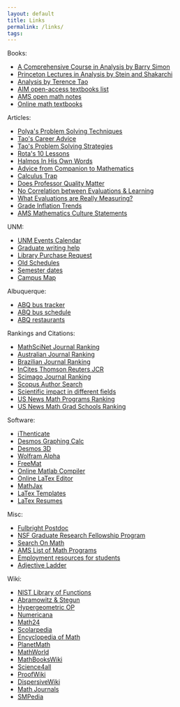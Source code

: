 ```yaml
---
layout: default
title: Links
permalink: /links/
tags: 
---
```


Books:
<ul>
<li><a href="https://amzn.to/1NtA8Zh" target="_blank">A Comprehensive Course in Analysis by Barry Simon</a></li>
<li><a href="https://amzn.to/1WQmZvv" target="_blank">Princeton Lectures in Analysis by Stein and Shakarchi</a></li>
<li><a href="https://amzn.to/1SnAzEL" target="_blank">Analysis by Terence Tao</a></li>
<li><a href="https://aimath.org/textbooks/approved-textbooks/" target="_blank">AIM open-access textbooks list</a></li>
<li><a href="https://www.ams.org/open-math-notes" target="_blank">AMS open math notes</a></li>
<li><a href="https://people.math.gatech.edu/~cain/textbooks/onlinebooks.html" target="_blank">Online math textbooks</a></li>
</ul>

Articles:
<ul>
<li><a href="https://math.berkeley.edu/~gmelvin/polya.pdf" target="_blank">
Polya's Problem Solving Techniques</a></li>
<li><a href="https://terrytao.wordpress.com/career-advice/" target="_blank">
Tao's Career Advice</a></li>
<li><a href="https://terrytao.wordpress.com/2010/10/21/245a-problem-solving-strategies/" target="_blank">
Tao's Problem Solving Strategies</a></li>
<li><a href="https://www.ams.org/notices/199701/comm-rota.pdf" target="_blank">
Rota's 10 Lessons</a></li>
<li><a href="https://www.ams.org/journals/notices/200709/tx070901136p.pdf" target="_blank">
Halmos In His Own Words</a></li>
<li><a href="https://press.princeton.edu/chapters/gowers/gowers_VIII_6.pdf" target="_blank">
Advice from Companion to Mathematics</a></li>
<li><a href="https://www.artofproblemsolving.com/articles/calculus-trap" target="_blank">
Calculus Trap</a></li>
<li><a href="https://www.econ.ucdavis.edu/faculty/scarrell/profqual2.pdf" target="_blank">
Does Professor Quality Matter</a></li>
<li><a href="https://www.insidehighered.com/news/2016/09/21/new-study-could-be-another-nail-coffin-validity-student-evaluations-teaching" target="_blank">
No Correlation between Evaluations &amp; Learning</a></li>
<li><a href="https://www.insidehighered.com/news/2017/05/10/study-student-ratings-instructors-dependent-discipline-quantitative-fields-are-most?utm_source=Inside+Higher+Ed&amp;utm_campaign=0a6e0af061-DNU20170510&amp;utm_medium=email&amp;utm_term=0_1fcbc04421-0a6e0af061-199404509&amp;mc_cid=0a6e0af061&amp;mc_eid=35dcb92590" target="_blank">
What Evaluations are Really Measuring?</a></li>
<li><a href="http://www.gradeinflation.com/" target="_blank">
Grade Inflation Trends</a></li>
<li><a href="https://www.ams.org/profession/leaders/culture/culture" target="_blank">
AMS Mathematics Culture Statements</a></li>
</ul>

UNM:
<ul>
<li><a href="https://unmevents.unm.edu/" target="_blank">UNM Events Calendar</a></li>
<li><a href="https://unmgrc.unm.edu/support-services/graduate-writing-support/individual-consultations.html" target="_blank">Graduate writing help</a></li>
<li><a href="https://library.unm.edu/find/prform.php" target="_blank">Library Purchase Request</a></li>
<li><a href="https://registrar.unm.edu/reports--statistics/" target="_blank">Old Schedules</a></li>
<li><a href="https://registrar.unm.edu/academic-calendar/ten-year-semester-dates-calendar.html" target="_blank">Semester dates</a></li>
<li><a href="https://ppd.unm.edu/assets/documents/campus-maps/visitormapcentral_numeric.pdf" target="_blank">Campus Map</a></li>
</ul>

Albuquerque:
<ul>
<li><a href="https://wmb.unm.edu/?busid=11+140+141+12+66+766+777" target="_blank">ABQ bus tracker</a></li>
<li><a href="https://data.cabq.gov/transit/Maps/All-wkday%20and%20wkend.pdf/" target="_blank">ABQ bus schedule</a></li>
<li><a href="https://www.urbanspoon.com/c/60/Albuquerque-restaurants.html" target="_blank">ABQ restaurants</a></li>
</ul>

Rankings and Citations:
<ul>
<li><a href="https://www.ams.org.libproxy.unm.edu/mathscinet/citations.html" target="_blank">MathSciNet Journal Ranking</a></li>
<li><a href="https://www.austms.org.au/Rankings/AustMS_final_ranked.html" target="_blank">Australian Journal Ranking</a></li>
<li><a href="https://qualis.capes.gov.br/webqualis/principal.seam" target="_blank">Brazilian Journal Ranking</a></li>
<li><a href="https://jcr.incites.thomsonreuters.com/JCRJournalHomeAction.action" target="_blank">InCites Thomson Reuters JCR</a></li>
<li><a href="https://www.scimagojr.com/journalrank.php?area=2600" target="_blank">Scimago Journal Ranking</a></li>
<li><a href="https://www.scopus.com/freelookup/form/author.uri" target="_blank">Scopus Author Search</a></li>
<li><a href="https://www.ams.org/notices/201105/rtx110500653p.pdf" target="_blank">Scientific impact in different fields</a></li>
<li><a href="https://www.usnews.com/education/best-global-universities/mathematics" target="_blank">US News Math Programs Ranking</a></li>
<li><a href="https://www.usnews.com/best-graduate-schools/search?program=top-mathematics-programs&name=&sort=program_rank&sortdir=asc">US News Math Grad Schools Ranking</a></li>
</ul>

Software:
<ul>
<li><a href="https://app.ithenticate.com" target="_blank">iThenticate</a></li>
<li><a href="https://www.desmos.com/calculator" target="_blank">Desmos Graphing Calc</a></li>
<li><a href="https://www.desmos.com/calculator/nqom2ih05g" target="_blank">Desmos 3D</a></li>
<li><a href="https://www.wolframalpha.com/" target="_blank">Wolfram Alpha</a></li>
<li><a href="https://freemat.sourceforge.net/" target="_blank">FreeMat</a></li>
<li><a href="https://www.compileonline.com/execute_matlab_online.php" target="_blank">Online Matlab Compiler</a></li>
<li><a href="https://www.codecogs.com/latex/eqneditor.php" target="_blank">Online LaTex Editor</a></li>
<li><a href="https://www.mathjax.org/" target="_blank">MathJax</a></li>
<li><a href="https://www.latextemplates.com/" target="_blank">LaTex Templates</a></li>
<li><a href="https://www.rpi.edu/dept/arc/training/latex/resumes/" target="_blank">LaTex Resumes</a></li>
</ul>

Misc:
<ul>
<li><a href="https://exchanges.state.gov/non-us/program/fulbright-visiting-scholar-program" target="_blank">Fulbright Postdoc</a></li>
<li><a href="https://www.nsf.gov/funding/pgm_summ.jsp?pims_id=6201" target="_blank">NSF Graduate Research Fellowship Program</a></li>
<li><a href="https://searchonmath.com/" target="_blank">Search On Math</a></li>
<li><a href="https://www.ams.org/findgradprograms" target="_blank">AMS List of Math Programs</a></li>
<li><a href="https://www.gmarks.org/StudentEmploymentResources.html" target="_blank">Employment resources for students</a></li>
<li><a href="https://www.mcdonald.me.uk/storytelling/lichert_article.htm" target="_blank">Adjective Ladder</a></li>
</ul>

Wiki:
<ul>
<li><a href="https://dlmf.nist.gov/" target="_blank">NIST Library of Functions</a></li>
<li><a href="https://people.math.sfu.ca/~cbm/aands/">Abramowitz &amp; Stegun</a></li>
<li><a href="https://homepage.tudelft.nl/11r49/askey/index.html" target="_blank">Hypergeometric OP</a></li>
<li><a href="https://www.numericana.com/answer/index.htm" target="_blank">Numericana</a></li>
<li><a href="https://www.math24.net/" target="_blank">Math24</a></li>
<li><a href="https://www.scholarpedia.org" target="_blank">Scolarpedia</a></li>
<li><a href="https://www.encyclopediaofmath.org" target="_blank">Encyclopedia of Math</a></li>
<li><a href="https://planetmath.org/" target="_blank">PlanetMath</a></li>
<li><a href="https://mathworld.wolfram.com/" target="_blank">MathWorld</a></li>
<li><a href="https://en.wikibooks.org/wiki/Subject:Mathematics" target="_blank">MathBooksWiki</a></li>
<li><a href="https://www.science4all.org/" target="_blank">Science4all</a></li>
<li><a href="https://proofwiki.org" target="_blank">ProofWiki</a></li>
<li><a href="https://wiki.math.toronto.edu/DispersiveWiki/" target="_blank">DispersiveWiki</a></li>
<li><a href="https://en.wikipedia.org/wiki/List_of_mathematics_journals" target="_blank">Math Journals</a></li>
<li><a href="https://www.snpedia.com/index.php/SNPedia" target="_blank">SMPedia</a></li>
</ul>

